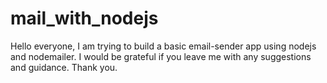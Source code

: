 # mail_with_nodejs
Hello everyone, I am trying to build a basic email-sender app using nodejs and nodemailer. I would be grateful if you leave me with any suggestions and guidance. Thank you.